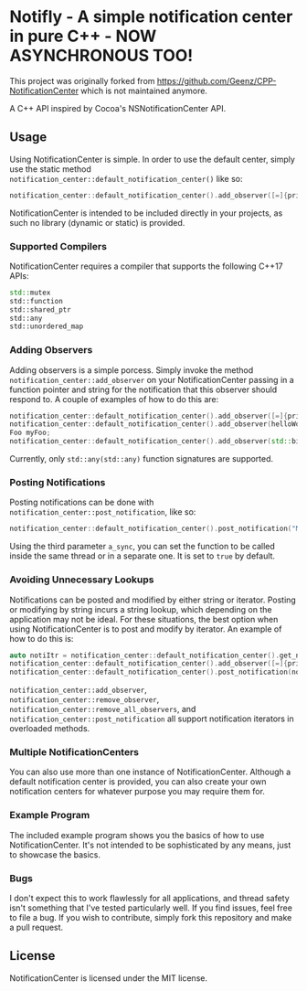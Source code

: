 # Notifly - A simple notification center in pure C++ - NOW ASYNCHRONOUS TOO!

This project was originally forked from https://github.com/Geenz/CPP-NotificationCenter which is not maintained anymore.

A C++ API inspired by Cocoa's NSNotificationCenter API.

## Usage

Using NotificationCenter is simple. In order to use the default center, simply use the static
method `notification_center::default_notification_center()` like so:

```C++
notification_center::default_notification_center().add_observer([=]{printf("Hello world!\n");}, "My Observer");
```

NotificationCenter is intended to be included directly in your projects, as such no library (dynamic or static) is
provided.

### Supported Compilers

NotificationCenter requires a compiler that supports the following C++17 APIs:

```C++
std::mutex
std::function
std::shared_ptr
std::any
std::unordered_map
```

### Adding Observers

Adding observers is a simple porcess. Simply invoke the method `notification_center::add_observer` on your
NotificationCenter passing in a function pointer and string for the notification that this observer should respond to. A
couple of examples of how to do this are:

```C++
notification_center::default_notification_center().add_observer([=]{printf("Hello world!\n");}, "My Observer");
notification_center::default_notification_center().add_observer(helloWorldFunc, "My Observer");
Foo myFoo;
notification_center::default_notification_center().add_observer(std::bind(&Foo::func, myFoo), "My Observer");
```

Currently, only `std::any(std::any)` function signatures are supported.

### Posting Notifications

Posting notifications can be done with `notification_center::post_notification`, like so:

```C++
notification_center::default_notification_center().post_notification("My Observer");
```
Using the third parameter `a_sync`, you can set the function to be called inside the same thread or in a separate one. It 
is set to `true` by default.
### Avoiding Unnecessary Lookups

Notifications can be posted and modified by either string or iterator. Posting or modifying by string incurs a string
lookup, which depending on the application may not be ideal. For these situations, the best option when using
NotificationCenter is to post and modify by iterator. An example of how to do this is:

```C++
auto notiItr = notification_center::default_notification_center().get_notification_iterator("My Observer");
notification_center::default_notification_center().add_observer([=]{printf("I'm being posted by an iterator!\n");}, notiItr);
notification_center::default_notification_center().post_notification(notiItr);
```

`notification_center::add_observer`, `notification_center::remove_observer`, `notification_center::remove_all_observers`,
and `notification_center::post_notification` all support notification iterators in overloaded methods.

### Multiple NotificationCenters

You can also use more than one instance of NotificationCenter. Although a default notification center is provided, you
can also create your own notification centers for whatever purpose you may require them for.

### Example Program

The included example program shows you the basics of how to use NotificationCenter. It's not intended to be
sophisticated by any means, just to showcase the basics.

### Bugs

I don't expect this to work flawlessly for all applications, and thread safety isn't something that I've tested
particularly well. If you find issues, feel free to file a bug. If you wish to contribute, simply fork this repository
and make a pull request.

## License

NotificationCenter is licensed under the MIT license.
